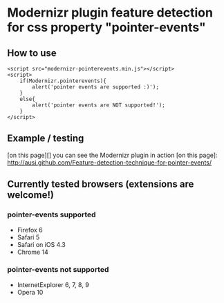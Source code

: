 Modernizr plugin feature detection for css property "pointer-events"
====================================================================

How to use
----------

    <script src="modernizr-pointerevents.min.js"></script>
    <script>
        if(Modernizr.pointerevents){
            alert('pointer events are supported :)');
        }
        else{
            alert('pointer events are NOT supported!');
        }
    </script>

Example / testing
-----------------

[on this page][] you can see the Modernizr plugin in action
[on this page]: http://ausi.github.com/Feature-detection-technique-for-pointer-events/

Currently tested browsers (extensions are welcome!)
---------------------------------------------------

### pointer-events supported
- Firefox 6
- Safari 5
- Safari on iOS 4.3
- Chrome 14

### pointer-events not supported
- InternetExplorer 6, 7, 8, 9
- Opera 10
